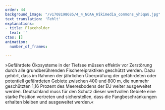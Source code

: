 ```yaml
---
order: 44
background_image: "/v1708198685/4_4_NOAA_Wikimedia_commons_yh5qa8.jpg"
text_translation: 'Fehlt'
explanations:
- title: Placeholder
  text: ''
ctas: []
animation:
  number_of_frames: 

---
```

»Gefährdete Ökosysteme in der Tiefsee müssen effektiv vor Zerstörung durch alle grundberührenden Fischereipraktiken geschützt werden. Dazu gehört, dass im Rahmen der jährlichen Überprüfung der gefährdeten oder potentiell gefährdeten Gebiete zwischen 400 und 800 m, die nunmehr geschützten 1,16 Prozent des Meeresbodens der EU weiter ausgeweitet werden. Deutschland muss für den Schutz dieser wertvollen Gebiete eine starke Position vertreten und sicherstellen, dass die Fangbeschränkungen erhalten bleiben und ausgeweitet werden.«